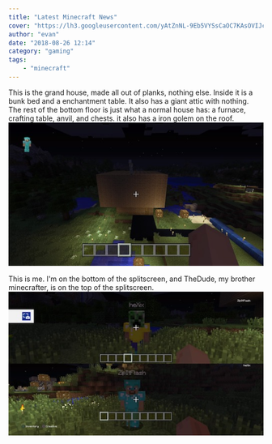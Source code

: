 ```yaml
---
title: "Latest Minecraft News"
cover: "https://lh3.googleusercontent.com/yAtZnNL-9Eb5VYSsCaOC7KAsOVIJcY8mpKa0MoF-0HCL6b0OrFcBizURHywpuip-D6Y"
author: "evan"
date: "2018-08-26 12:14"
category: "gaming"
tags:
    - "minecraft"
---
```


This is the grand house, made all out of planks, nothing else. Inside it is a bunk bed and a enchantment table. It also has a giant attic with nothing. The rest of the bottom floor is just what a normal house has: a furnace, crafting table, anvil, and chests. it also has a iron golem on the roof. ![grand-house]

 This is me. I'm on the bottom of the splitscreen, and TheDude, my brother minecrafter, is on the top of the splitscreen. ![us]
 



[grand-house]: images/minecraft/grand-house.jpg "The Grand House"
[us]: images/minecraft/us.jpg "Us"
